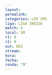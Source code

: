 ```yaml
---
layout: 
permalink: 
categories: LD9 SMS
liga: LIGA INDIGO
match: 6
local: SM
r1: 0
r2: 0
out: DES
stream: 
hora: 
fecha: 
ronda: "9"
---
```

